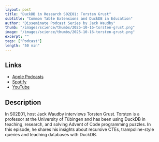 ```yaml
---
layout: post
title: "DuckDB in Research S02E01: Torsten Grust"
subtitle: "Common Table Extensions and DuckDB in Education"
author: "Disseminate Podcast Series by Jack Waudby"
thumb: "/images/science/thumbs/2025-10-16-torsten-grust.png"
image: "/images/science/thumbs/2025-10-16-torsten-grust.png"
excerpt: ""
tags: ["Podcast"]
length: "50 min"
---
```


## Links

* [Apple Podcasts](https://podcasts.apple.com/us/podcast/recursive-ctes-trampolines-and-teaching-databases/id1631350873?i=1000732177402)
* [Spotify](https://open.spotify.com/episode/3MdbbJP2CzVJT7whI7l0Va?si=7a8594c2795145f1)
* [YouTube](https://youtu.be/Hoo0KZ6EDq0)

## Description

In S02E01, host Jack Waudby interviews Torsten Grust. Torsten is a professor at the University of Tübingen and has been using DuckDB in teaching, research, and solving Advent of Code programming puzzles. In this episode, he shares his insights about recursive CTEs, trampoline-style queries and teaching databases with DuckDB.
